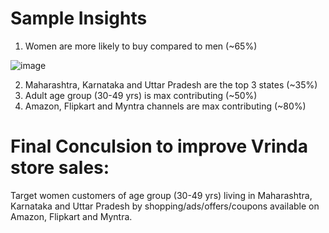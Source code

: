 # Sample Insights
1. Women are more likely to buy compared to men (~65%)

![image](https://user-images.githubusercontent.com/72866318/236848963-2314e59d-f6c6-4456-b3d1-c89f1742cacf.png)


2. Maharashtra, Karnataka and Uttar Pradesh are the top 3 states (~35%)
3. Adult age group (30-49 yrs) is max contributing (~50%)
4. Amazon, Flipkart and Myntra channels are max contributing (~80%)

# Final Conculsion to improve Vrinda store sales:
Target women customers of age group (30-49 yrs) living in Maharashtra, Karnataka and Uttar Pradesh by shopping/ads/offers/coupons available on Amazon, Flipkart and Myntra.
